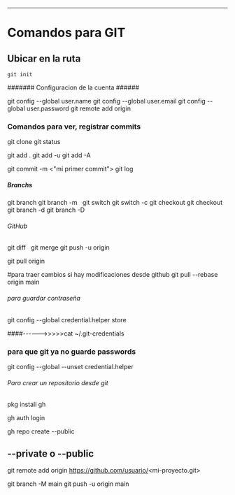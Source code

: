 ---
# Comandos para GIT
## Ubicar en la ruta
```
git init
```

####### Configuracion de la cuenta ######

git config --global user.name <name>
git config --global user.email <email>
git config --global user.password <key>
git remote add origin <https>

### Comandos para ver, registrar commits ###

git clone <http>
git status

git add .
git add -u
git add -A

git commit -m <"mi primer commit">
git log

##### Branchs #####

git branch <rama>
git branch -m <name>  <newName>
git switch <rama>
git switch -c <rama>
git checkout <branch>
git checkout <hashCommit>
git branch -d <branch>
git branch -D <branch>

###### GitHub ######

git diff <branch1>  <branch2>
git merge <branchOrigen> <branchDestino>
git push -u origin <main>
git pull origin <branch>

#para traer cambios si hay modificaciones desde github
git pull --rebase origin main

###### para guardar contraseña ######
git config --global credential.helper store

####------>>>>>cat ~/.git-credentials
### para que git ya no guarde passwords ###
git config --global --unset credential.helper



###### Para crear un repositorio desde git ######



pkg install gh

gh auth login

gh repo create <mi-proyecto> --public

## --private o --public ##



git remote add origin https://github.com/usuario/<mi-proyecto.git>

git branch -M main
git push -u origin main